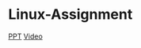 # Linux-Assignment


[PPT](https://www.canva.com/design/DAFz87F-5BQ/kNtEsXcbQeulxR_OowXh9A/view?utm_content=DAFz87F-5BQ&utm_campaign=designshare&utm_medium=link&utm_source=editor)
[Video](https://drive.google.com/drive/folders/1IgdWP9tcZ3XcnHyuBzr32ZmmJf-S28DN?usp=sharing
)

